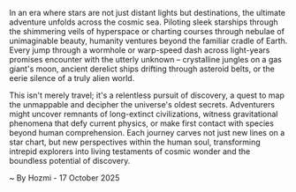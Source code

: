 
In an era where stars are not just distant lights but destinations, the ultimate adventure unfolds across the cosmic sea. Piloting sleek starships through the shimmering veils of hyperspace or charting courses through nebulae of unimaginable beauty, humanity ventures beyond the familiar cradle of Earth. Every jump through a wormhole or warp-speed dash across light-years promises encounter with the utterly unknown – crystalline jungles on a gas giant's moon, ancient derelict ships drifting through asteroid belts, or the eerie silence of a truly alien world.

This isn't merely travel; it's a relentless pursuit of discovery, a quest to map the unmappable and decipher the universe's oldest secrets. Adventurers might uncover remnants of long-extinct civilizations, witness gravitational phenomena that defy current physics, or make first contact with species beyond human comprehension. Each journey carves not just new lines on a star chart, but new perspectives within the human soul, transforming intrepid explorers into living testaments of cosmic wonder and the boundless potential of discovery.

~ By Hozmi - 17 October 2025
